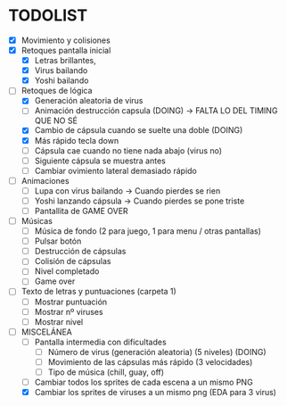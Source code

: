 # TODOLIST
- [x] Movimiento y colisiones
- [x] Retoques pantalla inicial 
    - [x] Letras brillantes,
    - [x] Virus bailando
    - [x] Yoshi bailando
- [ ] Retoques de lógica
    - [x] Generación aleatoria de virus
    - [ ] Animación destrucción capsula (DOING) -> FALTA LO DEL TIMING QUE NO SÉ
    - [x] Cambio de cápsula cuando se suelte una doble (DOING)
    - [x] Más rápido tecla down
    - [ ] Cápsula cae cuando no tiene nada abajo (virus no)
    - [ ] Siguiente cápsula se muestra antes
    - [ ] Cambiar ovimiento lateral demasiado rápido
- [ ] Animaciones
    - [ ] Lupa con virus bailando -> Cuando pierdes se rien
    - [ ] Yoshi lanzando cápsula -> Cuando pierdes se pone triste
    - [ ] Pantallita de GAME OVER
- [ ] Músicas
    - [ ] Música de fondo (2 para juego, 1 para menu / otras pantallas)
    - [ ] Pulsar botón
    - [ ] Destrucción de cápsulas
    - [ ] Colisión de cápsulas
    - [ ] Nivel completado
    - [ ] Game over
- [ ] Texto de letras y puntuaciones (carpeta 1)
    - [ ] Mostrar puntuación
    - [ ] Mostrar nº viruses
    - [ ] Mostrar nivel
- [ ] MISCELÁNEA
    - [ ] Pantalla intermedia con dificultades 
        - [ ] Número de virus (generación aleatoria) (5 niveles) (DOING)
        - [ ] Movimiento de las cápsulas más rápido (3 velocidades)
        - [ ] Tipo de música (chill, guay, off)
    - [ ] Cambiar todos los sprites de cada escena a un mismo PNG
    - [x] Cambiar los sprites de viruses a un mismo png (EDA para 3 virus)